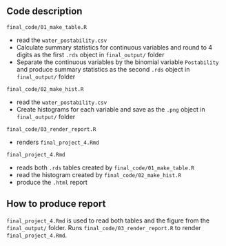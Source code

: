 ## Code description

`final_code/01_make_table.R`

  - read the `water_postability.csv` 
  - Calculate summary statistics for continuous variables and round to 4 digits as the first `.rds` object in `final_output/` folder
  - Separate the continuous variables by the binomial variable `Postability` and produce summary statistics as the second `.rds` object in `final_output/` folder

`final_code/02_make_hist.R`

  - read the `water_postability.csv`
  - Create histograms for each variable and save as the `.png` object in `final_output/` folder 
  
`final_code/03_render_report.R`

  - renders `final_project_4.Rmd`

`final_project_4.Rmd`

  - reads both `.rds` tables created by `final_code/01_make_table.R`
  - read the histogram created by `final_code/02_make_hist.R`
  - produce the `.html` report 

## How to produce report 
`final_project_4.Rmd` is used to read both tables and the figure from the `final_output/` folder. Runs `final_code/03_render_report.R` to render `final_project_4.Rmd`. 